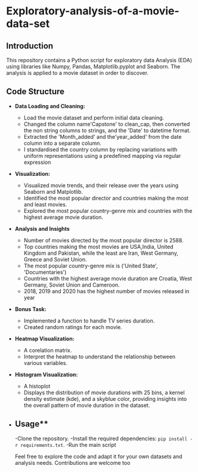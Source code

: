 # Exploratory-analysis-of-a-movie-data-set

## Introduction
This repository contains a Python script for exploratory data Analysis (EDA) using libraries like Numpy, Pandas, Matplotlib.pyplot and Seaborn. The analysis is applied to a movie dataset in order to discover.

## Code Structure
- **Data Loading and Cleaning:** 
  - Load the movie dataset and perform initial data cleaning.
  - Changed the column name'Capstone' to clean_cap, then converted the non string columns to strings, and the 'Date' to datetime format.
  - Extracted the 'Month_added' and the'year_added' from the date column into a separate column.
  - I standardised the country column by replacing variations with uniform representations using a predefined mapping via regular expression

- **Visualization:**
  - Visualized movie trends, and their release over the years using Seaborn and Matplotlib.
  - Identified the most popular director and countries making the most and least movies.
  - Explored the most popular country-genre mix and countries with the highest average movie duration.

- **Analysis and Insights**
  - Number of movies directed by the most popular director is 2588.
  - Top countries making the most movies are USA,India, United Kingdom and Pakistan, while the least are Iran, West Germany, Greece and Soviet Union.
  - The most popular country-genre mix is ('United State', 'Documentaries')
  - Countries with the highest average movie duration are Croatia, West Germany, Soviet Union and Cameroon.
  - 2018, 2019 and 2020 has the highest number of movies released in  year

- **Bonus Task:**
  - Implemented a function to handle TV series duration.
  - Created random ratings for each movie.

- **Heatmap Visualization:**
    - A corelation matrix.
    - Interpret the heatmap to understand the relationship between various variables.

- **Histogram  Visualization:**
    - A histoplot
    - Displays the distribution of movie durations with 25 bins, a kernel density estimate (kde), and a skyblue color, providing insights into the overall pattern of movie 
     duration in the dataset.

- ## Usage**
    -Clone the repository.
    -Install the required dependencies: `pip install -r requirements.txt`.
    -Run the main script

     Feel free to explore the code and adapt it for your own datasets and analysis needs. Contributions are welcome too
